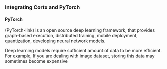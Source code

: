 ### Integrating Cortx and PyTorch

#### PyTorch
(PyTorch-link) is an open source deep learning framework, that provides graph-based execution, distributed training, mobile deployment, quantization, developing neural network models.

Deep learning models require sufficient amount of data to be more efficient. For example, If you are dealing with image dataset, storing this data may sometimes become expensive 
